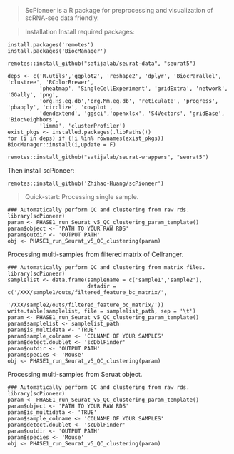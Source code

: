 >ScPioneer is a R package for preprocessing and visualization of scRNA-seq data friendly.

>Installation
Install required packages:
```
install.packages('remotes')
install.packages('BiocManager')

remotes::install_github("satijalab/seurat-data", "seurat5")

deps <- c('R.utils','ggplot2', 'reshape2', 'dplyr', 'BiocParallel', 'clustree', 'RColorBrewer',
          'pheatmap', 'SingleCellExperiment', 'gridExtra', 'network', 'GGally', 'png',
          'org.Hs.eg.db','org.Mm.eg.db', 'reticulate', 'progress', 'pbapply', 'circlize', 'cowplot', 
          'dendextend', 'ggsci','openxlsx', 'S4Vectors', 'gridBase', 'BiocNeighbors',
          'limma', 'clusterProfiler')
exist_pkgs <- installed.packages(.libPaths())
for (i in deps) if (!i %in% rownames(exist_pkgs)) BiocManager::install(i,update = F)

remotes::install_github("satijalab/seurat-wrappers", "seurat5")

```


Then install scPioneer:

`remotes::install_github('Zhihao-Huang/scPioneer')`


>Quick-start:
Processing single sample.

```
### Automatically perform QC and clustering from raw rds.
library(scPioneer)
param <- PHASE1_run_Seurat_v5_QC_clustering_param_template()
param$object <- 'PATH TO YOUR RAW RDS'
param$outdir <- 'OUTPUT PATH'
obj <- PHASE1_run_Seurat_v5_QC_clustering(param)
```

Processing multi-samples from filtered matrix of Cellranger.
```
### Automatically perform QC and clustering from matrix files.
library(scPioneer)
samplelist <- data.frame(samplename = c('sample1','sample2'),
                         datadir = c('/XXX/sample1/outs/filtered_feature_bc_matrix/',
                                     '/XXX/sample2/outs/filtered_feature_bc_matrix/'))
write.table(samplelist, file = samplelist_path, sep = '\t')
param <- PHASE1_run_Seurat_v5_QC_clustering_param_template()
param$samplelist <- samplelist_path
param$is_multidata <- 'TRUE'
param$sample_colname <- 'COLNAME OF YOUR SAMPLES'
param$detect.doublet <- 'scDblFinder'
param$outdir <- 'OUTPUT PATH'
param$species <- 'Mouse'
obj <- PHASE1_run_Seurat_v5_QC_clustering(param)
```
Processing multi-samples from Seruat object.
```
### Automatically perform QC and clustering from raw rds.
library(scPioneer)
param <- PHASE1_run_Seurat_v5_QC_clustering_param_template()
param$object <- 'PATH TO YOUR RAW RDS'
param$is_multidata <- 'TRUE'
param$sample_colname <- 'COLNAME OF YOUR SAMPLES'
param$detect.doublet <- 'scDblFinder'
param$outdir <- 'OUTPUT PATH'
param$species <- 'Mouse'
obj <- PHASE1_run_Seurat_v5_QC_clustering(param)
```
